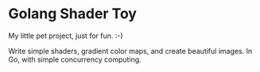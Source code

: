 # Golang Shader Toy

My little pet project, just for fun. :-)

Write simple shaders, gradient color maps, and create beautiful images. In Go, with simple concurrency computing.

